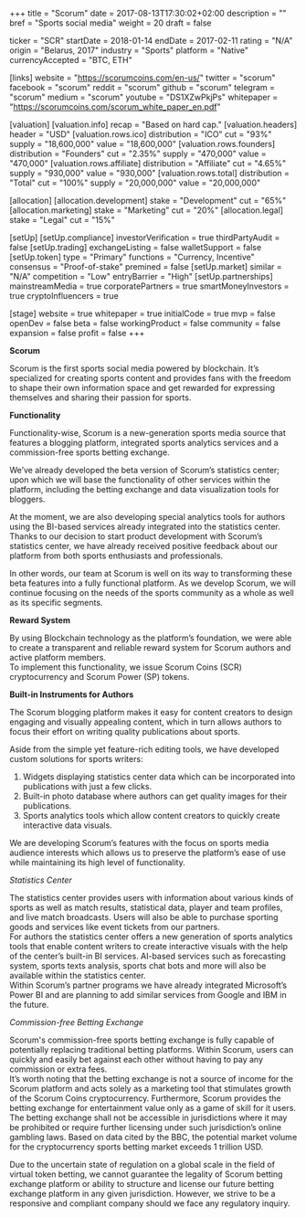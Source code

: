+++
title = "Scorum"
date = 2017-08-13T17:30:02+02:00
description = ""
bref = "Sports social media"
weight = 20
draft = false

ticker = "SCR"
startDate = 2018-01-14
endDate = 2017-02-11
rating = "N/A"
origin = "Belarus, 2017"
industry = "Sports"
platform = "Native"
currencyAccepted = "BTC, ETH"

[links]
  website = "https://scorumcoins.com/en-us/"
  twitter = "scorum"
  facebook = "scorum"
  reddit = "scorum"
  github = "scorum"
  telegram = "scorum"
  medium = "scorum"
  youtube = "DS1XZwPkjPs"
  whitepaper = "https://scorumcoins.com/scorum_white_paper_en.pdf"

[valuation]
  [valuation.info]
    recap = "Based on hard cap."
  [valuation.headers]
    header = "USD"
    [valuation.rows.ico]
      distribution = "ICO"
      cut = "93%"
      supply = "18,600,000"
      value = "18,600,000"
    [valuation.rows.founders]
      distribution = "Founders"
      cut = "2.35%"
      supply = "470,000"
      value = "470,000"
    [valuation.rows.affiliate]
      distribution = "Affiliate"
      cut = "4.65%"
      supply = "930,000"
      value = "930,000"
    [valuation.rows.total]
      distribution = "Total"
      cut = "100%"
      supply = "20,000,000"
      value = "20,000,000"

[allocation]
  [allocation.development]
    stake = "Development"
    cut = "65%"
  [allocation.marketing]
    stake = "Marketing"
    cut = "20%"
  [allocation.legal]
    stake = "Legal"
    cut = "15%"

[setUp]
  [setUp.compliance]
    investorVerification = true
    thirdPartyAudit = false
  [setUp.trading]
    exchangeListing = false
    walletSupport = false
  [setUp.token]
    type = "Primary"
    functions = "Currency, Incentive"
    consensus = "Proof-of-stake"
    premined = false
  [setUp.market]
    similar = "N/A"
    competition = "Low"
    entryBarrier = "High"
  [setUp.partnerships]
    mainstreamMedia = true
    corporatePartners = true
    smartMoneyInvestors = true
    cryptoInfluencers = true

[stage]
  website = true
  whitepaper = true
  initialCode = true
  mvp = false
  openDev = false
  beta = false
  workingProduct = false
  community = false
  expansion = false
  profit = false
+++

**Scorum**

Scorum is the first sports social media powered by blockchain. It’s specialized for creating sports content and provides fans with the freedom to shape their own information space and get rewarded for expressing themselves and sharing their passion for sports.

**Functionality**

Functionality-wise, Scorum is a new-generation sports media source that
features a blogging platform, integrated sports analytics services and a
commission-free sports betting exchange.  

We’ve already developed the beta version of Scorum’s statistics center; upon
which we will base the functionality of other services within the platform,
including the betting exchange and data visualization tools for bloggers.


At the moment, we are also developing special analytics tools for authors using
the BI-based services already integrated into the statistics center.  
Thanks to our decision to start product development with Scorum’s statistics
center, we have already received positive feedback about our platform from both
sports enthusiasts and professionals.


In other words, our team at Scorum is well on its way to transforming these beta
features into a fully functional platform. As we develop Scorum, we will continue
focusing on the needs of the sports community as a whole as well as its specific
segments.

**Reward System**

By using Blockchain technology as the platform’s foundation, we were able to
create a transparent and reliable reward system for Scorum authors and active
platform members.  
To implement this functionality, we issue Scorum Coins (SCR) cryptocurrency
and Scorum Power (SP) tokens.

**Built-in Instruments for Authors**

The Scorum blogging platform makes it easy for content creators to design
engaging and visually appealing content, which in turn allows authors to focus
their effort on writing quality publications about sports.

Aside from the simple yet feature-rich editing tools, we have developed custom
solutions for sports writers:

1. Widgets displaying statistics center data which can be incorporated into
publications with just a few clicks.  
2. Built-in photo database where authors can get quality images for their
publications.  
3. Sports analytics tools which allow content creators to quickly create
interactive data visuals.

We are developing Scorum’s features with the focus on sports media audience
interests which allows us to preserve the platform’s ease of use while
maintaining its high level of functionality.

*Statistics Center*

The statistics center provides users with information about various kinds of
sports as well as match results, statistical data, player and team profiles, and live
match broadcasts. Users will also be able to purchase sporting goods and
services like event tickets from our partners.  
For authors the statistics center offers a new generation of sports analytics
tools that enable content writers to create interactive visuals with the help of the
center’s built-in BI services. AI-based services such as forecasting system,
sports texts analysis, sports chat bots and more will also be available within the
statistics center.  
Within Scorum’s partner programs we have already integrated Microsoft’s Power
BI and are planning to add similar services from Google and IBM in the future.

*Commission-free Betting Exchange*

Scorum's commission-free sports betting exchange is fully capable of potentially
replacing traditional betting platforms. Within Scorum, users can quickly and
easily bet against each other without having to pay any commission or extra
fees.  
It’s worth noting that the betting exchange is not a source of income for the
Scorum platform and acts solely as a marketing tool that stimulates growth of
the Scorum Coins cryptocurrency. Furthermore, Scorum provides the betting
exchange for entertainment value only as a game of skill for it users. The betting
exchange shall not be accessible in jurisdictions where it may be prohibited or
require further licensing under such jurisdiction’s online gambling laws. Based on
data cited by the BBC, the potential market volume for the cryptocurrency sports
betting market exceeds 1 trillion USD.  

Due to the uncertain state of regulation on a global scale in the field of virtual
token betting, we cannot guarantee the legality of Scorum betting exchange
platform or ability to structure and license our future betting exchange platform
in any given jurisdiction. However, we strive to be a responsive and compliant
company should we face any regulatory inquiry. 
